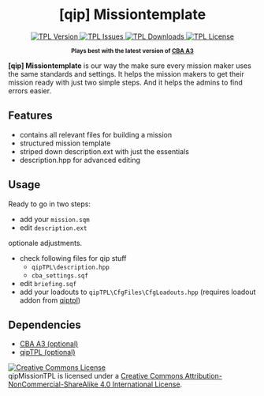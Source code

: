 <h1 align="center">[qip] Missiontemplate</h1>

<p align="center">
    <a href="https://github.com/quies-in-proelium/qipMissionTPL/releases/latest">
        <img src="https://img.shields.io/badge/Version-1.1.1-blue.svg?style=flat-square" alt="TPL Version">
    </a>
    <a href="https://github.com/quies-in-proelium/qipMissionTPL/issues">
        <img src="https://img.shields.io/github/issues-raw/quies-in-proelium/qipBFT.svg?style=flat-square&label=Issues" alt="TPL Issues">
    </a>
    <a href="https://github.com/quies-in-proelium/qipMissionTPL/releases">
        <img src="https://img.shields.io/github/downloads/quies-in-proelium/qipBFT/total.svg?style=flat-square&label=Downloads" alt="TPL Downloads">
    </a>
    <a href="https://github.com/quies-in-proelium/qipMissionTPL/blob/master/LICENSE">
        <img src="https://img.shields.io/badge/License-CC%20BY--NC--SA-orange?style=flat-square" alt="TPL License">
    </a>
</p>

<p align="center">
    <sup><strong>Plays best with the latest version of <a href="https://github.com/CBATeam/CBA_A3/releases">CBA A3</a></strong></sup>
</p>

**[qip] Missiontemplate** is our way the make sure every mission maker uses the same standards and settings. It helps the mission makers to get their mission ready with just two simple steps. And it helps the admins to find errors easier.

## Features

- contains all relevant files for building a mission
- structured mission template
- striped down description.ext with just the essentials
- description.hpp for advanced editing

## Usage
Ready to go in two steps:
* add your `mission.sqm`
* edit `description.ext`

optionale adjustments.
* check following files for qip stuff
  * `qipTPL\description.hpp`
  * `cba_settings.sqf`
* edit `briefing.sqf`
* add your loadouts to `qipTPL\CfgFiles\CfgLoadouts.hpp` (requires loadout addon from  <a href="https://github.com/quies-in-proelium/qiptpl">qiptpl</a>)

## Dependencies
- <a href="https://github.com/CBATeam/CBA_A3/releases">CBA A3 (optional)</a>
- <a href="https://github.com/quies-in-proelium/qiptpl">qipTPL (optional)</a>

<a rel="license" href="http://creativecommons.org/licenses/by-nc-sa/4.0/"><img alt="Creative Commons License" style="border-width:0" src="https://i.creativecommons.org/l/by-nc-sa/4.0/80x15.png" /></a><br />qipMissionTPL is licensed under a <a rel="license" href="http://creativecommons.org/licenses/by-nc-sa/4.0/">Creative Commons Attribution-NonCommercial-ShareAlike 4.0 International License</a>.
